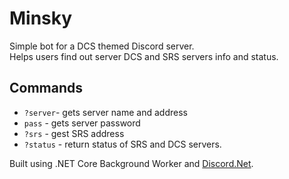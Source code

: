 # Minsky
Simple bot for a DCS themed Discord server.<br />
Helps users find out server DCS and SRS servers info and status.<br />
## Commands
- `?server`- gets server name and address
- `pass` - gets server password
- `?srs` - gest SRS address
- `?status` - return status of SRS and DCS servers.

Built using .NET Core Background Worker and [Discord.Net](https://github.com/discord-net/Discord.Net). 
